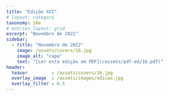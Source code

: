 ```yaml
---
title: "Edição XVI"
# layout: category
taxonomy: 16e
# entries_layout: grid
excerpt: "Novembro de 2022"
sidebar:
  - title: "Novembro de 2022"
    image: /assets/covers/16.jpg
    image_alt: "capa"
    text: "[Ler esta edição em PDF](/assets/pdf-ed/16.pdf)"
header:
  teaser         : /assets/covers/16.jpg
  overlay_image  : /assets/images/edicao.jpg
  overlay_filter : 0.5
---
```

